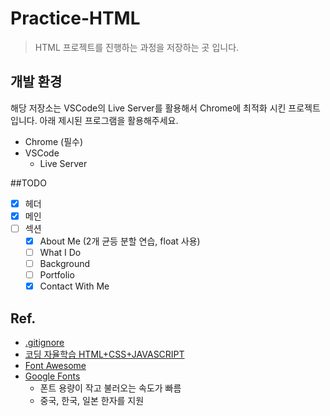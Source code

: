 # Practice-HTML

> HTML 프로젝트를 진행하는 과정을 저장하는 곳 입니다.

## 개발 환경

해당 저장소는 VSCode의 Live Server를 활용해서 Chrome에 최적화 시킨 프로젝트입니다. 아래 제시된 프로그램을 활용해주세요.

- Chrome (필수)
- VSCode
    - Live Server

##TODO

- [x] 헤더
- [x] 메인
- [ ] 섹션
    - [x] About Me (2개 균등 분할 연습, float 사용)
    - [ ] What I Do
    - [ ] Background
    - [ ] Portfolio
    - [x] Contact With Me

## Ref.
- [.gitignore](https://www.toptal.com/developers/gitignore)
- [코딩 자율학습 HTML+CSS+JAVASCRIPT](https://play.google.com/store/books/details/%EC%BD%94%EB%94%A9_%EC%9E%90%EC%9C%A8%ED%95%99%EC%8A%B5_HTML_CSS_%EC%9E%90%EB%B0%94%EC%8A%A4%ED%81%AC%EB%A6%BD%ED%8A%B8?id=ay9sEAAAQBAJ&hl=en_US&gl=US)
- [Font Awesome](https://fontawesome.com/)
- [Google Fonts](https://fonts.google.com/?preview.size=31) 
    - 폰트 용량이 작고 불러오는 속도가 빠름
    - 중국, 한국, 일본 한자를 지원